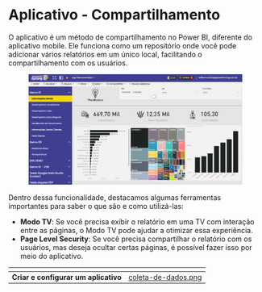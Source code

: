 # Aplicativo - Compartilhamento

O aplicativo é um método de compartilhamento no Power BI, diferente do aplicativo mobile. Ele funciona como um repositório onde você pode adicionar vários relatórios em um único local, facilitando o compartilhamento com os usuários.

<figure><img src="../.gitbook/assets/image.png" alt=""><figcaption></figcaption></figure>

Dentro dessa funcionalidade, destacamos algumas ferramentas importantes para saber o que são e como utilizá-las:

* **Modo TV**: Se você precisa exibir o relatório em uma TV com interação entre as páginas, o Modo TV pode ajudar a otimizar essa experiência.
* **Page Level Security**: Se você precisa compartilhar o relatório com os usuários, mas deseja ocultar certas páginas, é possível fazer isso por meio do aplicativo.



<table data-view="cards"><thead><tr><th></th><th data-hidden data-card-cover data-type="files"></th></tr></thead><tbody><tr><td><strong>Criar e configurar um aplicativo</strong></td><td><a href="../.gitbook/assets/coleta-de-dados.png">coleta-de-dados.png</a></td></tr></tbody></table>





